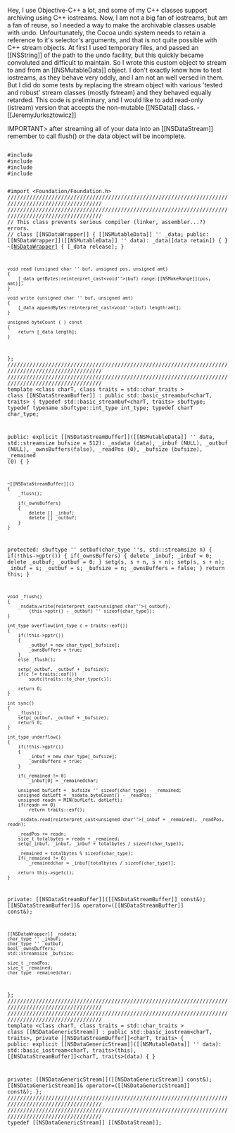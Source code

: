 Hey,
I use Objective-C++ a lot, and some of my C++ classes support archiving using C++ iostreams. Now, I am not a big fan of iostreams, but am a fan of reuse, so I needed a way to make the archivable classes usable with undo. Unfourtunately, the Cocoa undo system needs to retain a reference to it's selector's arguments, and that is not quite possible with C++ stream objects. At first I used temporary files, and passed an [[NSString]] of the path to the undo facility, but this quickly became convoluted and difficult to maintain. So I wrote this custom object to stream to and from an [[NSMutableData]] object. I don't exactly know how to test iostreams, as they behave very oddly, and I am not an well versed in them. But I did do some tests by replacing the stream object with various 'tested and robust' stream classes (mostly fstream) and they behaved equally retarded. This code is preliminary, and I would like to add read-only (istream) version that accepts the non-mutable [[NSData]] class.
-[[JeremyJurksztowicz]]

IMPORTANT> after streaming all of your data into an [[NSDataStream]] remember to call flush() or the data object will be incomplete.

<code>
#include <string>
#include <streambuf>
#include <ostream>
#include <stdexcept>

#import <Foundation/Foundation.h>
////////////////////////////////////////////////////////////////////////////////////////////////////
////////////////////////////////////////////////////////////////////////////////////////////////////
// This class prevents serious compiler (linker, assembler...?) errors.
//
class [[NSDataWrapper]]
{
	[[NSMutableData]] '' _data;
public:
        [[NSDataWrapper]]([[NSMutableData]] '' data): _data([data retain]) { }
       ~[[NSDataWrapper]]( ) { [_data release]; }
   
	void read (unsigned char '' buf, unsigned pos, unsigned amt)
	{
		[_data getBytes:reinterpret_cast<void''>(buf) range:[[NSMakeRange]](pos, amt)];
	}
	
	void write (unsigned char '' buf, unsigned amt) 
	{
		[_data appendBytes:reinterpret_cast<void''>(buf) length:amt];
	}
	
	unsigned byteCount ( ) const
	{
		return [_data length];
	}
};
////////////////////////////////////////////////////////////////////////////////////////////////////
////////////////////////////////////////////////////////////////////////////////////////////////////
template <class charT, class traits = std::char_traits<charT> >
class [[NSDataStreamBuffer]] : public std::basic_streambuf<charT, traits>
{
	typedef std::basic_streambuf<charT, traits> sbuftype;
	typedef typename sbuftype::int_type         int_type;
	typedef charT                               char_type;

public:
	explicit [[NSDataStreamBuffer]]([[NSMutableData]] '' data, std::streamsize bufsize = 512):
		_nsdata		(data), 
		_inbuf		(NULL), 
		_outbuf		(NULL), 
		_ownsBuffers(false), 
		_readPos	(0),
		_bufsize	(bufsize),
		_remained	(0)
	{ }

	~[[NSDataStreamBuffer]]()
	{
		_flush();

		if(_ownsBuffers)
		{
			delete [] _inbuf;
			delete [] _outbuf;
		}
	}

protected:
	sbuftype '' setbuf(char_type ''s, std::streamsize n)
	{
		if(!this->gptr())
		{
			if(_ownsBuffers)
			{
				delete _inbuf;
				_inbuf = 0;
				delete _outbuf;
				_outbuf = 0;
			}
			setg(s, s + n, s + n);
			setp(s, s + n);
			_inbuf	 = s;
			_outbuf	 = s;
			_bufsize = n;
			_ownsBuffers = false;
		}
		return this;
	}

	void _flush()
	{
		_nsdata.write(reinterpret_cast<unsigned char''>(_outbuf), 
			(this->pptr() - _outbuf) '' sizeof(char_type));
	}

	int_type overflow(int_type c = traits::eof())
	{
		if(!this->pptr())
		{
			_outbuf = new char_type[_bufsize];
			_ownsBuffers = true;
		}
		else _flush();
		
		setp(_outbuf, _outbuf + _bufsize);
		if(c != traits::eof())
			sputc(traits::to_char_type(c));
			
		return 0;
	}

	int sync()
	{
		_flush();
		setp(_outbuf, _outbuf + _bufsize);
		return 0;
	}

	int_type underflow()
	{
		if(!this->gptr())
		{
			_inbuf = new char_type[_bufsize];
			_ownsBuffers = true;
		}

		if(_remained != 0)
			_inbuf[0] = _remainedchar;

		unsigned bufLeft = _bufsize '' sizeof(char_type) - _remained;
		unsigned datLeft = _nsdata.byteCount() - _readPos;
		unsigned readn = MIN(bufLeft, datLeft);
		if(readn == 0)
			return traits::eof();
		
		_nsdata.read(reinterpret_cast<unsigned char''>(_inbuf + _remained), _readPos, readn);

		_readPos += readn;
		size_t totalbytes = readn + _remained;
		setg(_inbuf, _inbuf, _inbuf + totalbytes / sizeof(char_type));

		_remained = totalbytes % sizeof(char_type);
		if(_remained != 0)
			_remainedchar = _inbuf[totalbytes / sizeof(char_type)];

		return this->sgetc();
	}

private:
	[[NSDataStreamBuffer]]([[NSDataStreamBuffer]] const&);
	[[NSDataStreamBuffer]]& operator=([[NSDataStreamBuffer]] const&);

	[[NSDataWrapper]] _nsdata;
	char_type '' _inbuf;
	char_type '' _outbuf;
	bool _ownsBuffers;
	std::streamsize _bufsize;
	
	size_t _readPos;
	size_t _remained;
	char_type _remainedchar;
};
////////////////////////////////////////////////////////////////////////////////////////////////////
////////////////////////////////////////////////////////////////////////////////////////////////////
template <class charT, class traits = std::char_traits<charT> >
class [[NSDataGenericStream]] :
	public std::basic_iostream<charT, traits>,
	private [[NSDataStreamBuffer]]<charT, traits>
{
public:
	explicit [[NSDataGenericStream]]([[NSMutableData]] '' data): 
		std::basic_iostream<charT, traits>(this),
		[[NSDataStreamBuffer]]<charT, traits>(data)
	{ }

private:
	[[NSDataGenericStream]]([[NSDataGenericStream]] const&);
	[[NSDataGenericStream]]& operator=([[NSDataGenericStream]] const&);
};
////////////////////////////////////////////////////////////////////////////////////////////////////
////////////////////////////////////////////////////////////////////////////////////////////////////
typedef [[NSDataGenericStream]]<char> [[NSDataStream]];

</code>
